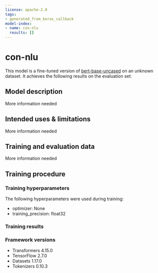 ```yaml
---
license: apache-2.0
tags:
- generated_from_keras_callback
model-index:
- name: con-nlu
  results: []
---
```


<!-- This model card has been generated automatically according to the information Keras had access to. You should
probably proofread and complete it, then remove this comment. -->

# con-nlu

This model is a fine-tuned version of [bert-base-uncased](https://huggingface.co/bert-base-uncased) on an unknown dataset.
It achieves the following results on the evaluation set:


## Model description

More information needed

## Intended uses & limitations

More information needed

## Training and evaluation data

More information needed

## Training procedure

### Training hyperparameters

The following hyperparameters were used during training:
- optimizer: None
- training_precision: float32

### Training results



### Framework versions

- Transformers 4.15.0
- TensorFlow 2.7.0
- Datasets 1.17.0
- Tokenizers 0.10.3
